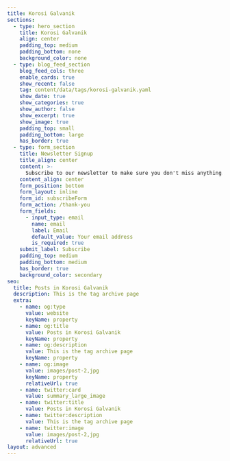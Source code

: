 ```yaml
---
title: Korosi Galvanik
sections:
  - type: hero_section
    title: Korosi Galvanik
    align: center
    padding_top: medium
    padding_bottom: none
    background_color: none
  - type: blog_feed_section
    blog_feed_cols: three
    enable_cards: true
    show_recent: false
    tag: content/data/tags/korosi-galvanik.yaml
    show_date: true
    show_categories: true
    show_author: false
    show_excerpt: true
    show_image: true
    padding_top: small
    padding_bottom: large
    has_border: true
  - type: form_section
    title: Newsletter Signup
    title_align: center
    content: >-
      Subscribe to our newsletter to make sure you don't miss anything.
    content_align: center
    form_position: bottom
    form_layout: inline
    form_id: subscribeForm
    form_action: /thank-you
    form_fields:
      - input_type: email
        name: email
        label: Email
        default_value: Your email address
        is_required: true
    submit_label: Subscribe
    padding_top: medium
    padding_bottom: medium
    has_border: true
    background_color: secondary
seo:
  title: Posts in Korosi Galvanik
  description: This is the tag archive page
  extra:
    - name: og:type
      value: website
      keyName: property
    - name: og:title
      value: Posts in Korosi Galvanik
      keyName: property
    - name: og:description
      value: This is the tag archive page
      keyName: property
    - name: og:image
      value: images/post-2,jpg
      keyName: property
      relativeUrl: true
    - name: twitter:card
      value: summary_large_image
    - name: twitter:title
      value: Posts in Korosi Galvanik
    - name: twitter:description
      value: This is the tag archive page
    - name: twitter:image
      value: images/post-2,jpg
      relativeUrl: true
layout: advanced
---
```

